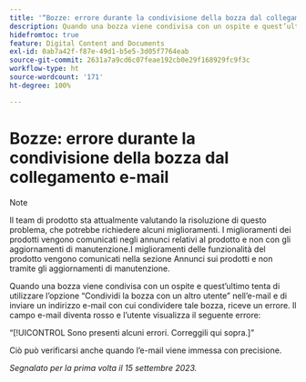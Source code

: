 ```yaml
---
title: '“Bozze: errore durante la condivisione della bozza dal collegamento e-mail”'
description: Quando una bozza viene condivisa con un ospite e quest’ultimo tenta di utilizzare l’opzione Condividi la bozza con un altro utente nell’e-mail e di inviare un indirizzo e-mail con cui condividere tale bozza, riceve un errore. Il campo e-mail diventa rosso e l’utente visualizza un errore.
hidefromtoc: true
feature: Digital Content and Documents
exl-id: 0ab7a42f-f87e-49d1-b5e5-3d05f7764eab
source-git-commit: 2631a7a9cd6c07feae192cb0e29f168929fc9f3c
workflow-type: ht
source-wordcount: '171'
ht-degree: 100%

---
```


# Bozze: errore durante la condivisione della bozza dal collegamento e-mail

>[!NOTE]
>
>Il team di prodotto sta attualmente valutando la risoluzione di questo problema, che potrebbe richiedere alcuni miglioramenti. I miglioramenti dei prodotti vengono comunicati negli annunci relativi al prodotto e non con gli aggiornamenti di manutenzione.I miglioramenti delle funzionalità del prodotto vengono comunicati nella sezione Annunci sui prodotti e non tramite gli aggiornamenti di manutenzione.

Quando una bozza viene condivisa con un ospite e quest’ultimo tenta di utilizzare l’opzione “Condividi la bozza con un altro utente” nell’e-mail e di inviare un indirizzo e-mail con cui condividere tale bozza, riceve un errore. Il campo e-mail diventa rosso e l’utente visualizza il seguente errore:

“[!UICONTROL Sono presenti alcuni errori. Correggili qui sopra.]”

Ciò può verificarsi anche quando l’e-mail viene immessa con precisione.

_Segnalato per la prima volta il 15 settembre 2023._
